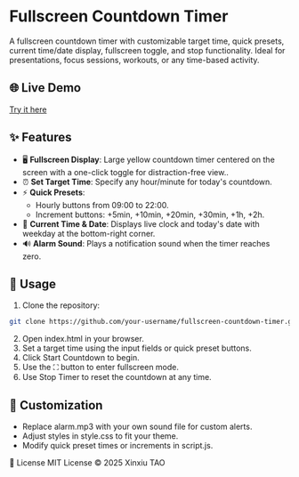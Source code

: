# Fullscreen Countdown Timer

A fullscreen countdown timer with customizable target time, quick presets, current time/date display, fullscreen toggle, and stop functionality. Ideal for presentations, focus sessions, workouts, or any time-based activity.

## 🌐 Live Demo
[Try it here](https://tao-xinxiu.github.io/fullscreen-countdown-timer/)

## ✨ Features
- 🖥️ **Fullscreen Display**: Large yellow countdown timer centered on the screen with a one-click toggle for distraction-free view..
- ⏰ **Set Target Time**: Specify any hour/minute for today's countdown.
- ⚡ **Quick Presets**:
  - Hourly buttons from 09:00 to 22:00.
  - Increment buttons: +5min, +10min, +20min, +30min, +1h, +2h.
- 📅 **Current Time & Date**: Displays live clock and today's date with weekday at the bottom-right corner.
- 🔊 **Alarm Sound**: Plays a notification sound when the timer reaches zero.

## 🚀 Usage
1. Clone the repository:
  ```bash
  git clone https://github.com/your-username/fullscreen-countdown-timer.git
  ```
2. Open index.html in your browser.
3. Set a target time using the input fields or quick preset buttons.
4. Click Start Countdown to begin.
5. Use the ⛶ button to enter fullscreen mode.
6. Use Stop Timer to reset the countdown at any time.

## 🔧 Customization
- Replace alarm.mp3 with your own sound file for custom alerts.
- Adjust styles in style.css to fit your theme.
- Modify quick preset times or increments in script.js.

📜 License
MIT License © 2025 Xinxiu TAO